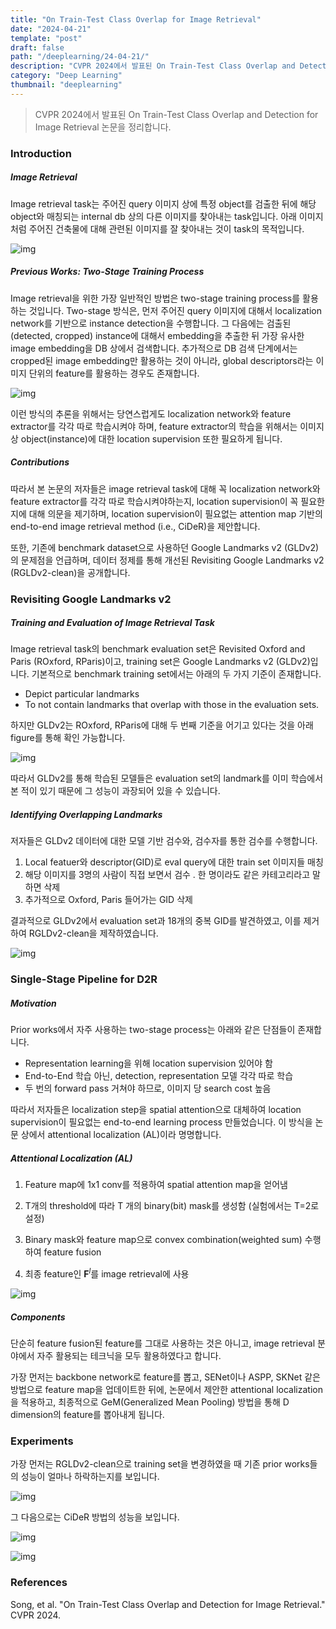 ```yaml
---
title: "On Train-Test Class Overlap for Image Retrieval"
date: "2024-04-21"
template: "post"
draft: false
path: "/deeplearning/24-04-21/"
description: "CVPR 2024에서 발표된 On Train-Test Class Overlap and Detection for Image Retrieval 논문을 정리합니다. Image retrieval task는 주어진 query 이미지 상에 특정 object를 검출한 뒤에 해당 object와 매칭되는 internal db 상의 다른 이미지를 찾아내는 task입니다."
category: "Deep Learning"
thumbnail: "deeplearning"
---
```


> CVPR 2024에서 발표된 On Train-Test Class Overlap and Detection for Image Retrieval 논문을 정리합니다.

### Introduction

##### Image Retrieval

Image retrieval task는 주어진 query 이미지 상에 특정 object를 검출한 뒤에 해당 object와 매칭되는 internal db 상의 다른 이미지를 찾아내는 task입니다. 아래 이미지처럼 주어진 건축물에 대해 관련된 이미지를 잘 찾아내는 것이 task의 목적입니다. 

![img](../img/24-04-21-1.png)

##### Previous Works: Two-Stage Training Process

Image retrieval을 위한 가장 일반적인 방법은 two-stage training process를 활용하는 것입니다. Two-stage 방식은, 먼저 주어진 query 이미지에 대해서 localization network를 기반으로 instance detection을 수행합니다. 그 다음에는 검출된(detected, cropped) instance에 대해서 embedding을 추출한 뒤 가장 유사한 image embedding을 DB 상에서 검색합니다. 추가적으로 DB 검색 단계에서는 cropped된 image embedding만 활용하는 것이 아니라, global descriptors라는 이미지 단위의 feature를 활용하는 경우도 존재합니다.

![img](../img/24-04-21-2.png)

이런 방식의 추론을 위해서는 당연스럽게도 localization network와 feature extractor를 각각 따로 학습시켜야 하며, feature extractor의 학습을 위해서는 이미지 상 object(instance)에 대한 location supervision 또한 필요하게 됩니다. 

##### Contributions

따라서 본 논문의 저자들은 image retrieval task에 대해 꼭 localization network와 feature extractor를 각각 따로 학습시켜야하는지, location supervision이 꼭 필요한지에 대해 의문을 제기하며, location supervision이 필요없는 attention map 기반의 end-to-end image retrieval method (i.e., CiDeR)을 제안합니다.

또한, 기존에 benchmark dataset으로 사용하던 Google Landmarks v2 (GLDv2)의 문제점을 언급하며, 데이터 정제를 통해 개선된 Revisiting Google Landmarks v2 (RGLDv2-clean)을 공개합니다. 

### Revisiting Google Landmarks v2

##### Training and Evaluation of Image Retrieval Task

Image retrieval task의 benchmark evaluation set은 Revisited Oxford and Paris (ROxford, RParis)이고, training set은 Google Landmarks v2 (GLDv2)입니다. 기본적으로 benchmark training set에서는 아래의 두 가지 기준이 존재합니다.

- Depict particular landmarks
- To not contain landmarks that overlap with those in the evaluation sets.

하지만 GLDv2는 ROxford, RParis에 대해 두 번째 기준을 어기고 있다는 것을 아래 figure를 통해 확인 가능합니다.

![img](../img/24-04-21-3.png)

따라서 GLDv2를 통해 학습된 모델들은 evaluation set의 landmark를 이미 학습에서 본 적이 있기 때문에 그 성능이 과장되어 있을 수 있습니다. 

##### Identifying Overlapping Landmarks

저자들은 GLDv2 데이터에 대한 모델 기반 검수와, 검수자를 통한 검수를 수행합니다.

1. Local featuer와 descriptor(GID)로  eval query에 대한 train set 이미지들 매칭
2. 해당 이미지를 3명의 사람이 직접 보면서 검수 . 한 명이라도 같은 카테고리라고 말하면 삭제
3. 추가적으로 Oxford, Paris 들어가는 GID 삭제

결과적으로 GLDv2에서 evaluation set과 18개의 중복 GID를 발견하였고, 이를 제거하여 RGLDv2-clean을 제작하였습니다. 

![img](../img/24-04-21-4.png)

### Single-Stage Pipeline for D2R

##### Motivation

Prior works에서 자주 사용하는 two-stage process는 아래와 같은 단점들이 존재합니다.

- Representation learning을 위해 location supervision 있어야 함
- End-to-End 학습 아닌, detection, representation 모델 각각 따로 학습
- 두 번의 forward pass 거쳐야 하므로, 이미지 당 search cost 높음

따라서 저자들은 localization step을 spatial attention으로 대체하여 location supervision이 필요없는 end-to-end learning process 만들었습니다. 이 방식을 논문 상에서 attentional localization (AL)이라 명명합니다. 

##### Attentional Localization (AL)

1. Feature map에 1x1 conv를 적용하여 spatial attention map을 얻어냄
2. T개의 threshold에 따라 T 개의 binary(bit) mask를 생성함 (실험에서는 T=2로 설정)

3. Binary mask와 feature map으로 convex combination(weighted sum) 수행하여 feature fusion
4. 최종 feature인 $\mathbf F^l$를 image retrieval에 사용

![img](../img/24-04-21-5.png)

##### Components

단순히 feature fusion된 feature를 그대로 사용하는 것은 아니고, image retrieval 분야에서 자주 활용되는 테크닉을 모두 활용하였다고 합니다. 

가장 먼저는 backbone network로 feature를 뽑고, SENet이나 ASPP, SKNet 같은 방법으로 feature map을 업데이트한 뒤에, 논문에서 제안한 attentional localization을 적용하고, 최종적으로 GeM(Generalized Mean Pooling) 방법을 통해 D dimension의 feature를 뽑아내게 됩니다. 

### Experiments

가장 먼저는 RGLDv2-clean으로 training set을 변경하였을 때 기존 prior works들의 성능이 얼마나 하락하는지를 보입니다.

![img](../img/24-04-21-6.png)

그 다음으로는 CiDeR 방법의 성능을 보입니다.

![img](../img/24-04-21-7.png)

![img](../img/24-04-21-8.png)

### References

Song, et al. "On Train-Test Class Overlap and Detection for Image Retrieval." CVPR 2024.

